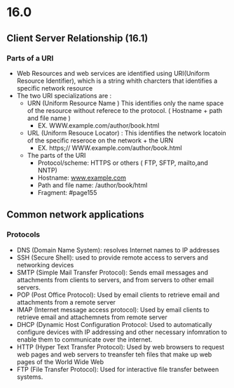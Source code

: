 # 16.0
## Client Server Relationship (16.1)
### Parts of a URI
- Web Resources and web services are identified using URI(Uniform Resource Identifier), which is a string whith charcters that identifies a specific network resource
- The two URI specializations are :
  - URN (Uniform Resource Name ) This identifies only the name space of the resource without referece to the protocol. ( Hostname + path and file name )
    - EX. WWW.example.com/author/book.html
  - URL (Uniform Resouce Locator) : This identifies the network locatoin of the specific reseroce on the network + the URN
    - EX. https;// WWW.example.com/author/book.html
  - The parts of the URI
    - Protocol/scheme:  HTTPS or others ( FTP, SFTP, mailto,and NNTP)
    - Hostname: www.example.com
    - Path and file name: /author/book/html
    - Fragment: #page155
   
## Common network applications
### Protocols
- DNS (Domain Name System): resolves Internet names to IP addresses
- SSH (Secure Shell): used to provide remote access to servers and networking devices
- SMTP (Simple Mail Transfer Protocol): Sends email messages and attachments from clients to servers, and from servers to other email servers.
- POP (Post Office Protocol): Used by email clients to retrieve email and attachments from a remote server
- IMAP (Internet message access protocol): Used by email clients to retrieve email and attachemnets from remote server
- DHCP (Dynamic Host Configuration Protocol: Used to automatically configure devices with IP addressing and other necessary infomration to enable them to communicate over the internet.
- HTTP (Hyper Text Transfer Protocol): Used by web browsers to request web pages and web servers to treansfer teh files that make up web pages of the World Wide Web
- FTP (File Transfer Protocol): Used for interactive file transfer between systems.
